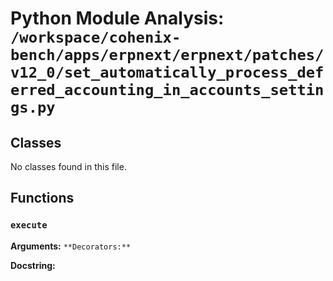 # Python Module Analysis: `/workspace/cohenix-bench/apps/erpnext/erpnext/patches/v12_0/set_automatically_process_deferred_accounting_in_accounts_settings.py`

## Classes

No classes found in this file.


## Functions

### `execute`
**Arguments:** ``
**Decorators:** ``

**Docstring:**
```

```

